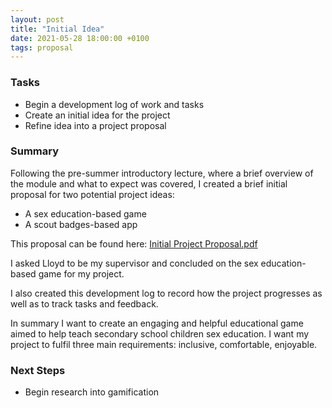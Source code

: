 ```yaml
---
layout: post
title: "Initial Idea"
date: 2021-05-28 18:00:00 +0100
tags: proposal 
---
```

### Tasks
- Begin a development log of work and tasks
- Create an initial idea for the project
- Refine idea into a project proposal

### Summary
Following the pre-summer introductory lecture, where a brief overview of the module and what to expect was covered, I created a brief initial proposal for two potential project ideas:
- A sex education-based game
- A scout badges-based app

This proposal can be found here: <a href="{{site.baseurl}}/assets/initial_proposal.pdf" target="_blank">Initial Project Proposal.pdf</a>

I asked Lloyd to be my supervisor and concluded on the sex education-based game for my project.

I also created this development log to record how the project progresses as well as to track tasks and feedback.

In summary I want to create an engaging and helpful educational game aimed to help teach secondary school children sex education. I want my project to fulfil three main requirements: inclusive, comfortable, enjoyable.

### Next Steps
- Begin research into gamification